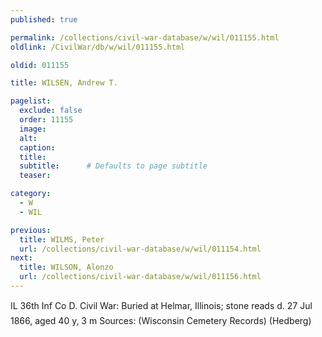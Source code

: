 ```yaml
---
published: true

permalink: /collections/civil-war-database/w/wil/011155.html
oldlink: /CivilWar/db/w/wil/011155.html

oldid: 011155

title: WILSEN, Andrew T.

pagelist:
  exclude: false
  order: 11155
  image: 
  alt:
  caption:
  title:
  subtitle:      # Defaults to page subtitle
  teaser:

category: 
  - W 
  - WIL

previous:
  title: WILMS, Peter
  url: /collections/civil-war-database/w/wil/011154.html  
next:
  title: WILSON, Alonzo
  url: /collections/civil-war-database/w/wil/011156.html   
---
```

IL 36th Inf Co D. Civil War: Buried at Helmar, Illinois; stone reads &#147;d. 27 Jul 1866, aged 40 y, 3 m&#148; Sources: (Wisconsin Cemetery Records) (Hedberg)